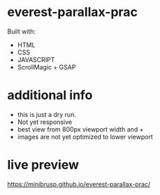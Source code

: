 # everest-parallax-prac
Built with: 
- HTML 
- CSS 
- JAVASCRIPT
- ScrollMagic + GSAP

# additional info
- this is just a dry run.
- Not yet responsive 
- best view from 800px viewport width and +
- images are not yet optimized to lower viewport

# live preview 

https://minibrusp.github.io/everest-parallax-prac/
